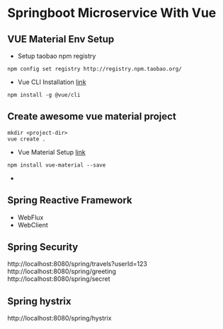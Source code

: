 # Springboot Microservice With Vue


## VUE Material Env Setup

- Setup taobao npm registry

```
npm config set registry http://registry.npm.taobao.org/
```

- Vue CLI Installation [link](https://cli.vuejs.org/guide/installation.html)

```
npm install -g @vue/cli
```



## Create awesome vue material project

```
mkdir <project-dir>
vue create .
```

- Vue Material Setup [link](https://github.com/vuematerial/vue-material)

```
npm install vue-material --save
```

- 


## Spring Reactive Framework

- WebFlux
- WebClient

## Spring Security
http://localhost:8080/spring/travels?userId=123  
http://localhost:8080/spring/greeting  
http://localhost:8080/spring/secret  

## Spring hystrix
http://localhost:8080/spring/hystrix  

